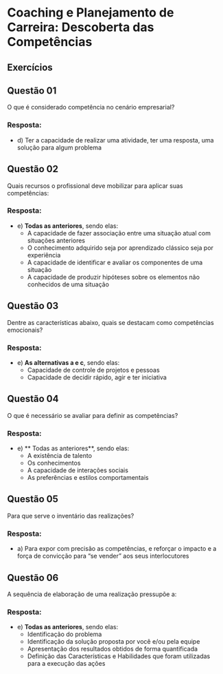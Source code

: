 # Coaching e Planejamento de Carreira: Descoberta das Competências

## Exercícios


## Questão 01
O que é considerado competência no cenário empresarial?

### Resposta:
- d) Ter a capacidade de realizar uma atividade, ter uma resposta, uma solução para algum problema


## Questão 02
Quais recursos o profissional deve mobilizar para aplicar suas competências:

### Resposta:
- e) **Todas as anteriores**, sendo elas:
    - A capacidade de fazer associação entre uma situação atual com situações anteriores
    - O conhecimento adquirido seja por aprendizado clássico seja por experiência
    - A capacidade de identificar e avaliar os componentes de uma situação
    - A capacidade de produzir hipóteses sobre os elementos não conhecidos de uma situação


## Questão 03
Dentre as características abaixo, quais se destacam como competências emocionais?

### Resposta:
- e) **As alternativas a e c**, sendo elas:
    - Capacidade de controle de projetos e pessoas
    - Capacidade de decidir rápido, agir e ter iniciativa


## Questão 04
O que é necessário se avaliar para definir as competências?

### Resposta:
- e) ** Todas as anteriores**, sendo elas:
    - A existência de talento
    - Os conhecimentos
    - A capacidade de interações sociais
    - As preferências e estilos comportamentais


## Questão 05
Para que serve o inventário das realizações?

### Resposta:
- a) Para expor com precisão as competências, e reforçar o impacto e a força de convicção para “se vender” aos seus interlocutores


## Questão 06
A sequência de elaboração de uma realização pressupõe a:

### Resposta:
- e) **Todas as anteriores**, sendo elas:
    - Identificação do problema
    - Identificação da solução proposta por você e/ou pela equipe
    - Apresentação dos resultados obtidos de forma quantificada
    - Definição das Características e Habilidades que foram utilizadas para a execução das ações